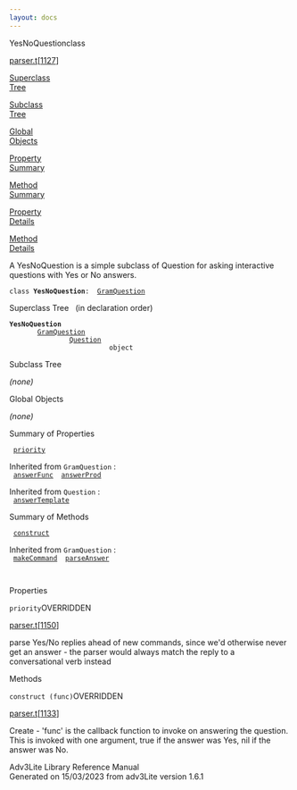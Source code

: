 ```yaml
---
layout: docs
---
```

<span class="title">YesNoQuestion</span><span class="type">class</span>

[parser.t](../file/parser.t.html)\[[1127](../source/parser.t.html#1127)\]

[Superclass  
Tree](#_SuperClassTree_)

[Subclass  
Tree](#_SubClassTree_)

[Global  
Objects](#_ObjectSummary_)

[Property  
Summary](#_PropSummary_)

[Method  
Summary](#_MethodSummary_)

[Property  
Details](#_Properties_)

[Method  
Details](#_Methods_)

<div class="fdesc">

A YesNoQuestion is a simple subclass of Question for asking interactive
questions with Yes or No answers.

`class `**`YesNoQuestion`**` :   `[`GramQuestion`](../object/GramQuestion.html)

</div>

<span id="_SuperClassTree_"></span>

<div class="mjhd">

<span class="hdln">Superclass Tree</span>   (in declaration order)

</div>

**`YesNoQuestion`**  
`         `[`GramQuestion`](../object/GramQuestion.html)  
`                 `[`Question`](../object/Question.html)  
`                         object`  
<span id="_SubClassTree_"></span>

<div class="mjhd">

<span class="hdln">Subclass Tree</span>  

</div>

*(none)* <span id="_ObjectSummary_"></span>

<div class="mjhd">

<span class="hdln">Global Objects</span>  

</div>

*(none)* <span id="_PropSummary_"></span>

<div class="mjhd">

<span class="hdln">Summary of Properties</span>  

</div>

` `[`priority`](#priority)`  `

Inherited from `GramQuestion` :  
` `[`answerFunc`](../object/GramQuestion.html#answerFunc)`  `[`answerProd`](../object/GramQuestion.html#answerProd)`  `

Inherited from `Question` :  
` `[`answerTemplate`](../object/Question.html#answerTemplate)`  `

<span id="_MethodSummary_"></span>

<div class="mjhd">

<span class="hdln">Summary of Methods</span>  

</div>

` `[`construct`](#construct)`  `

Inherited from `GramQuestion` :  
` `[`makeCommand`](../object/GramQuestion.html#makeCommand)`  `[`parseAnswer`](../object/GramQuestion.html#parseAnswer)`  `

` `

<span id="_Properties_"></span>

<div class="mjhd">

<span class="hdln">Properties</span>  

</div>

<span id="priority"></span>

`priority`<span class="rem">OVERRIDDEN</span>

[parser.t](../file/parser.t.html)\[[1150](../source/parser.t.html#1150)\]

<div class="desc">

parse Yes/No replies ahead of new commands, since we'd otherwise never
get an answer - the parser would always match the reply to a
conversational verb instead

</div>

<span id="_Methods_"></span>

<div class="mjhd">

<span class="hdln">Methods</span>  

</div>

<span id="construct"></span>

`construct (func)`<span class="rem">OVERRIDDEN</span>

[parser.t](../file/parser.t.html)\[[1133](../source/parser.t.html#1133)\]

<div class="desc">

Create - 'func' is the callback function to invoke on answering the
question. This is invoked with one argument, true if the answer was Yes,
nil if the answer was No.

</div>

<div class="ftr">

Adv3Lite Library Reference Manual  
Generated on 15/03/2023 from adv3Lite version 1.6.1

</div>
